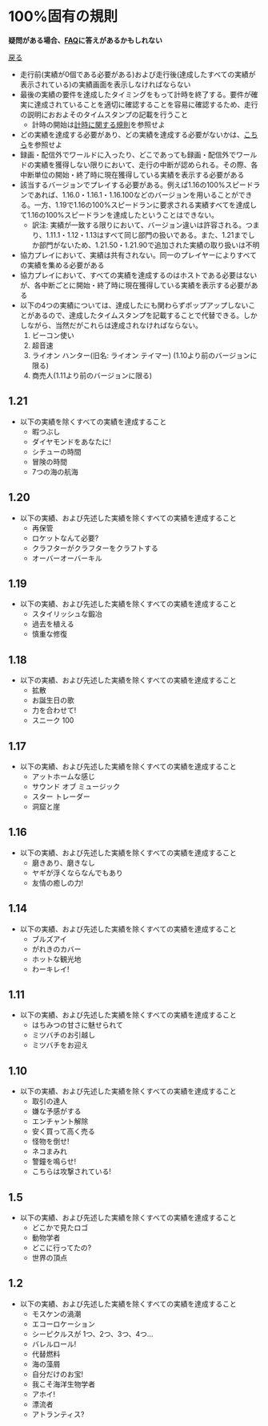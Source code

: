 # 100%固有の規則

**疑問がある場合、[FAQ](https://www.speedrun.com/mcbe/thread/vdv9t)に答えがあるかもしれない**

[戻る](../README.md)

* 走行前(実績が0個である必要がある)および走行後(達成したすべての実績が表示されている)の実績画面を表示しなければならない
* 最後の実績の要件を達成したタイミングをもって計時を終了する。要件が確実に達成されていることを適切に確認することを容易に確認するため、走行の説明におおよそのタイムスタンプの記載を行うこと
    - 計時の開始は[計時に関する規則](../global/README.md#計時に関する規則)を参照せよ
* どの実績を達成する必要があり、どの実績を達成する必要がないかは、[こちら](./hundo-achievements.md)を参照せよ
* 録画・配信外でワールドに入ったり、どこであっても録画・配信外でワールドの実績を獲得しない限りにおいて、走行の中断が認められる。その際、各中断単位の開始・終了時に現在獲得している実績を表示する必要がある
* 該当するバージョンでプレイする必要がある。例えば1.16の100%スピードランであれば、1.16.0・1.16.1・1.16.100などのバージョンを用いることができる。一方、1.19で1.16の100%スピードランに要求される実績すべてを達成して1.16の100%スピードランを達成したということはできない。
    * 訳注: 実績が一致する限りにおいて、バージョン違いは許容される。つまり、1.11.1・1.12・1.13はすべて同じ部門の扱いである。また、1.21までしか部門がないため、1.21.50・1.21.90で追加された実績の取り扱いは不明
* 協力プレイにおいて、実績は共有されない。同一のプレイヤーによりすべての実績を集める必要がある
* 協力プレイにおいて、すべての実績を達成するのはホストである必要はないが、各中断ごとに開始・終了時に現在獲得している実績を表示する必要がある
* 以下の4つの実績については、達成したにも関わらずポップアップしないことがあるので、達成したタイムスタンプを記載することで代替できる。しかしながら、当然だがこれらは達成されなければならない。
    1. ビーコン使い
    2. 超音速
    3. ライオン ハンター(旧名: ライオン テイマー) (1.10より前のバージョンに限る)
    4. 商売人(1.11より前のバージョンに限る)

1.21
----

* 以下の実績を除くすべての実績を達成すること
    - 暇つぶし
    - ダイヤモンドをあなたに!
    - シチューの時間
    - 冒険の時間
    - 7つの海の航海

1.20
----

* 以下の実績、および先述した実績を除くすべての実績を達成すること
    - 再保管
    - ロケットなんて必要?
    - クラフターがクラフターをクラフトする
    - オーバーオーバーキル

1.19
----

* 以下の実績、および先述した実績を除くすべての実績を達成すること
    - スタイリッシュな鍛冶
    - 過去を植える
    - 慎重な修復

1.18
----

* 以下の実績、および先述した実績を除くすべての実績を達成すること
    - 拡散
    - お誕生日の歌
    - 力を合わせて!
    - スニーク 100

1.17
----

* 以下の実績、および先述した実績を除くすべての実績を達成すること
    - アットホームな感じ
    - サウンド オブ ミュージック
    - スター トレーダー
    - 洞窟と崖

1.16
----

* 以下の実績、および先述した実績を除くすべての実績を達成すること
    - 磨きあり、磨きなし
    - ヤギが浮くならなんでもあり
    - 友情の癒しの力!

1.14
----

* 以下の実績、および先述した実績を除くすべての実績を達成すること
    - ブルズアイ
    - がれきのカバー
    - ホットな観光地
    - わーキレイ!

1.11
----

* 以下の実績、および先述した実績を除くすべての実績を達成すること
    - はちみつの甘さに魅せられて
    - ミツバチのお引越し
    - ミツバチをお迎え

1.10
----

* 以下の実績、および先述した実績を除くすべての実績を達成すること
    - 取引の達人
    - 嫌な予感がする
    - エンチャント解除
    - 安く買って高く売る
    - 怪物を倒せ!
    - ネコまみれ
    - 警鐘を鳴らせ!
    - こちらは攻撃されている!

1.5
----

* 以下の実績、および先述した実績を除くすべての実績を達成すること
    - どこかで見たロゴ
    - 動物学者
    - どこに行ってたの?
    - 世界の頂点

1.2
----

* 以下の実績、および先述した実績を除くすべての実績を達成すること
    - モスケンの渦潮
    - エコーロケーション
    - シーピクルスが 1つ、2つ、3つ、4つ...
    - バレルロール!
    - 代替燃料
    - 海の藻屑
    - 自分だけのお宝!
    - 我こそ海洋生物学者
    - アホイ!
    - 漂流者
    - アトランティス?
